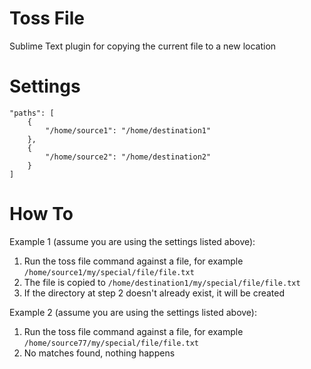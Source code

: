 # Toss File
Sublime Text plugin for copying the current file to a new location

# Settings
```
"paths": [
    {
        "/home/source1": "/home/destination1"
    },
    {
        "/home/source2": "/home/destination2"
    }
]
```

# How To
Example 1 (assume you are using the settings listed above):

1. Run the toss file command against a file, for example `/home/source1/my/special/file/file.txt`
2. The file is copied to `/home/destination1/my/special/file/file.txt`
3. If the directory at step 2 doesn't already exist, it will be created

Example 2 (assume you are using the settings listed above):

1. Run the toss file command against a file, for example `/home/source77/my/special/file/file.txt`
2. No matches found, nothing happens
